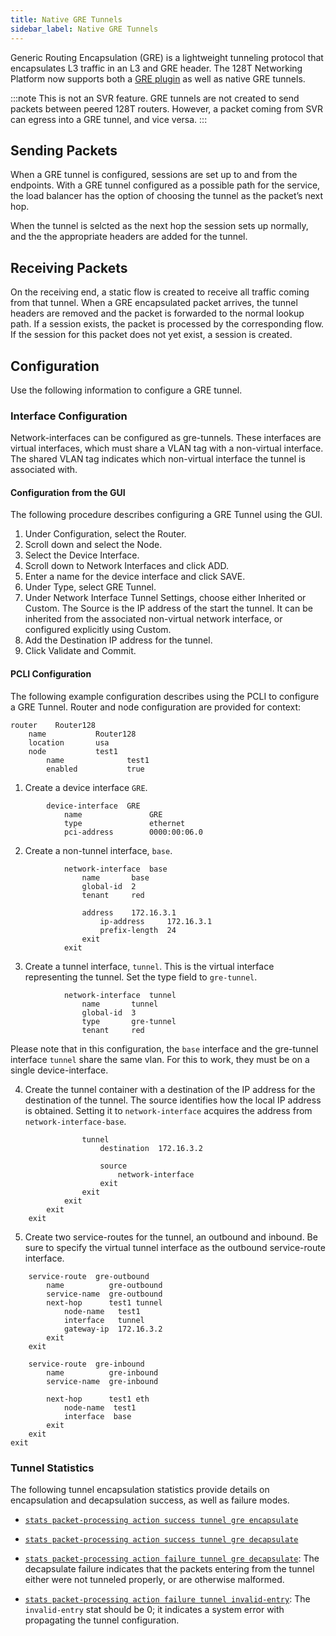 ```yaml
---
title: Native GRE Tunnels
sidebar_label: Native GRE Tunnels
---
```


Generic Routing Encapsulation (GRE) is a lightweight tunneling protocol that encapsulates L3 traffic in an L3 and GRE header. The 128T Networking Platform now supports both a [GRE plugin](plugin_gre.md) as well as native GRE tunnels. 

:::note
This is not an SVR feature. GRE tunnels are not created to send packets between peered 128T routers. However, a packet coming from SVR can egress into a GRE tunnel, and vice versa.
:::

## Sending Packets

When a GRE tunnel is configured, sessions are set up to and from the endpoints. With a GRE tunnel configured as a possible path for the service, the load balancer has the option of choosing the tunnel as the packet’s next hop.

When the tunnel is selcted as the next hop the session sets up normally, and the the appropriate headers are added for the tunnel. 

## Receiving Packets

On the receiving end, a static flow is created to receive all traffic coming from that tunnel. When a GRE encapsulated packet arrives, the tunnel headers are removed and the packet is forwarded to the normal lookup path. If a session exists, the packet is processed by the corresponding flow. If the session for this packet does not yet exist, a session is created.

## Configuration

Use the following information to configure a GRE tunnel. 

### Interface Configuration

Network-interfaces can be configured as gre-tunnels. These interfaces are virtual interfaces, which must share a VLAN tag with a non-virtual interface. The shared VLAN tag indicates which non-virtual interface the tunnel is associated with.

#### Configuration from the GUI
The following procedure describes configuring a GRE Tunnel using the GUI. 
1. Under Configuration, select the Router.
2. Scroll down and select the Node.
3. Select the Device Interface.
4. Scroll down to Network Interfaces and click ADD.
5. Enter a name for the device interface and click SAVE.
6. Under Type, select GRE Tunnel.
7. Under Network Interface Tunnel Settings, choose either Inherited or Custom. The Source is the IP address of the start the tunnel. It can be inherited from the associated non-virtual network interface, or configured explicitly using Custom.
8. Add the Destination IP address for the tunnel. 
9. Click Validate and Commit.

#### PCLI Configuration
The following example configuration describes using the PCLI to configure a GRE Tunnel.
Router and node configuration are provided for context:
```
router    Router128
    name           Router128
    location       usa  
    node           test1
        name              test1
        enabled           true
```
1. Create a device interface `GRE`.
```
        device-interface  GRE
            name               GRE
            type               ethernet
            pci-address        0000:00:06.0
```
2. Create a non-tunnel interface, `base`. 
```
            network-interface  base
                name       base
                global-id  2
                tenant     red

                address    172.16.3.1
                    ip-address     172.16.3.1
                    prefix-length  24
                exit
            exit
```
3. Create a tunnel interface, `tunnel`. This is the virtual interface representing the tunnel. Set the type field to `gre-tunnel`.
```
            network-interface  tunnel
                name       tunnel
                global-id  3
                type       gre-tunnel
                tenant     red
```
Please note that in this configuration, the `base` interface and the gre-tunnel interface `tunnel` share the same vlan. For this to work, they must be on a single device-interface. 

4. Create the tunnel container with a destination of the IP address for the destination of the tunnel. The source identifies how the local IP address is obtained. Setting it to `network-interface` acquires the address from `network-interface-base`.
```
                tunnel
                    destination  172.16.3.2

                    source
                        network-interface
                    exit
                exit
            exit
        exit
    exit
```
5. Create two service-routes for the tunnel, an outbound and inbound. Be sure to specify the virtual tunnel interface as the outbound service-route interface.
```
    service-route  gre-outbound
        name          gre-outbound
        service-name  gre-outbound
        next-hop      test1 tunnel
            node-name   test1
            interface   tunnel
            gateway-ip  172.16.3.2
        exit
    exit

    service-route  gre-inbound
        name          gre-inbound
        service-name  gre-inbound

        next-hop      test1 eth
            node-name  test1
            interface  base
        exit
    exit
exit

```

### Tunnel Statistics

The following tunnel encapsulation statistics provide details on encapsulation and decapsulation success, as well as failure modes.

- [`stats packet-processing action success tunnel gre encapsulate`](cli_stats_reference.md#show-stats-packet-processing-action-success-tunnel-gre-encapsulate)

- [`stats packet-processing action success tunnel gre decapsulate`](cli_stats_reference.md#show-stats-packet-processing-action-success-tunnel-gre-decapsulate)

- [`stats packet-processing action failure tunnel gre decapsulate`](cli_stats_reference.md#show-stats-packet-processing-action-failure-tunnel-gre-decapsulate): The decapsulate failure indicates that the packets entering from the tunnel either were not tunneled properly, or are otherwise malformed.

- [`stats packet-processing action failure tunnel invalid-entry`](cli_stats_reference.md#show-stats-packet-processing-action-failure-tunnel-invalid-entry): The `invalid-entry` stat should be 0; it indicates a system error with propagating the tunnel configuration.


